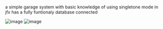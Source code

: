 a simple garage system with basic knowledge of using singletone mode in jfx 
has a fully funtionaly database connected 


![image](https://github.com/user-attachments/assets/1efd9d1c-337c-4346-a866-8b127e3ea4e9)
![image](https://github.com/user-attachments/assets/fc090e60-1ceb-477a-b50e-0c88a2edcf04)

